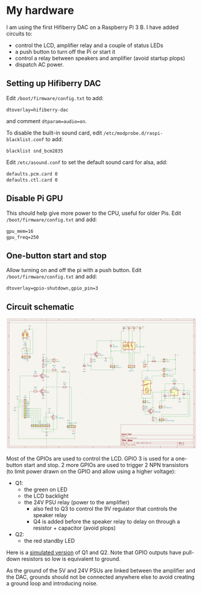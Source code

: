# My hardware

I am using the first Hifiberry DAC on a Raspberry Pi 3 B.
I have added circuits to:

* control the LCD, amplifier relay and a couple of status LEDs
* a push button to turn off the Pi or start it
* control a relay between speakers and amplifier (avoid startup plops)
* dispatch AC power.

## Setting up Hifiberry DAC

Edit `/boot/firmware/config.txt` to add:
```
dtoverlay=hifiberry-dac
```
and comment `dtparam=audio=on`.

To disable the built-in sound card, edit `/etc/modprobe.d/raspi-blacklist.conf` to add:
```
blacklist snd_bcm2835
```

Edit `/etc/asound.conf` to set the default sound card for alsa, add:
```
defaults.pcm.card 0
defaults.ctl.card 0
```

## Disable Pi GPU

This should help give more power to the CPU, useful for older Pis.
Edit `/boot/firmware/config.txt` and add:
```
gpu_mem=16
gpu_freq=250
```

## One-button start and stop

Allow turning on and off the pi with a push button.
Edit `/boot/firmware/config.txt` and add:
```
dtoverlay=gpio-shutdown,gpio_pin=3
```

## Circuit schematic

<img title="Qbee PCB" src="./circuit.png">

Most of the GPIOs are used to control the LCD.
GPIO 3 is used for a one-button start and stop.
2 more GPIOs are used to trigger 2 NPN transistors (to limit power drawn on the GPIO and allow using a higher voltage):
- Q1:
  - the green on LED
  - the LCD backlight
  - the 24V PSU relay (power to the amplifier)
    - also fed to Q3 to control the 9V regulator that controls the speaker relay
    - Q4 is added before the speaker relay to delay on through a resistor + capacitor (avoid plops)
- Q2:
  - the red standby LED

Here is a [simulated version](https://www.falstad.com/circuit/circuitjs.html?ctz=CQAgjCAMB0l3BWEBmAHAJmgdgGzoRmACzICcpkORICkNIJNApgLRhgBQALisjiOlSoGqOoOF0IMBAnI5aRdkUgIi6LFGg4yyFXFJh0hnGFIM4IACZMAZgEMArgBsuHAE69+4z+FLoo4PCQHABuIKJ0CILhFnwSAcr0dMnQCBxgeDRE1NnCqtQIhgJWto4uLE5MlgFSmpCcHkSiAug5zer+kvAcAO4idMh8WdSD-MEZ-vkCWJPZPv7W9s5cFVXgASn16VjCOJDCGTRFh-xS0J2wRqhYYKKkaKhEMpkwKoFBm-7om2BIr2+caqFfzNPbCdolJYubg+Uj8RT8OE1EAsZDQIQzerIX5YZQGBDITQ4LAEvBEUg7HB+Aw5CyLMquDyjEBI5mmTr9ODuHzslCPXwcsBBGFoai8kj+XmSTQIPZNSCDPikWiyonoUhCVBgLCjQTIIzmOj05bchC4cDm+UWsbvcaZYmS81m07mhalZararSn4cAAeNAoAgsOBDQcJYv8ABkAMIAEQAOgBnABCdgAxgBrJwASwA5gALVz+2Vtfx7eGoJARkAAeQAdknIwBRWN+mg4YS6JDaTv7BjgfwAZS4djrlgARgBPRst7lW3L9FAdmrdJmQHJUBj6hibrrdMLNZntVXJcwoaCE0-SGESndtOhEXfrNhaLBv1C6b6KMjfA7YN87J+9QUlQyCsMIyhGu60J9FaUR5HM8FQL0wxHLMBTRMEsHNPOzRIVhqELvOTTIdhAzLrI-hxMhuYxD4h7LskKERDQ0RTPhzGxBRfhLhIKFWro94+ARUwdIuYkEVa6CtDEYgyQRLHSdQLHUcEtG3r+W5fPJpGLtq8LbvpukOtasmmQpFhKWZRnBP6GAaE8ECPBATw5AONAAGptvgAgajQSC6C57kAOIAAoAJI1hw6mHOw-gIgO8QiUUOGHM0yXxXkKVMX0YIiCAeXpShhV0CxRV9GVpUWDZ0WocyUzIFEGy1exbGIXszUkGIqr6pI0S9RsID2E4iZMCh+D8ANE13rp02PiM64zQR01idNUrjaqvJsjxwRAA) of Q1 and Q2.
Note that GPIO outputs have pull-down resistors so low is equivalent to ground.

As the ground of the 5V and 24V PSUs are linked between the amplifier and the DAC,
grounds should not be connected anywhere else to avoid creating a ground loop and introducing noise.